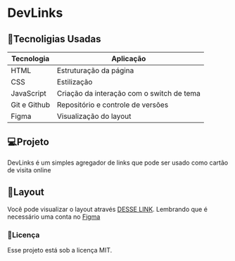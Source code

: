 # DevLinks

## 🚀Tecnoligias Usadas

| Tecnologia | Aplicação |
| ----------- | ----------- |
| HTML | Estruturação da página |
| CSS | Estilização |
| JavaScript | Criação da interação com o switch de tema |
| Git e Github | Repositório e controle de versões |
| Figma | Visualização do layout |

## 💻Projeto

  DevLinks é um simples agregador de links que pode ser usado como cartão de visita online

## 🎨Layout

Você pode visualizar o layout através [DESSE LINK](https://www.figma.com/file/IWsiBbHbVIhRjaQordsI20/DevLinks-%E2%80%A2-Projeto-Discover-(Community)?type=design&t=iVVoELjVJ6hAP5MR-6).
Lembrando que é necessário uma conta no [Figma](www.figma.com) 

### 📝Licença

Esse projeto está sob a licença MIT.
